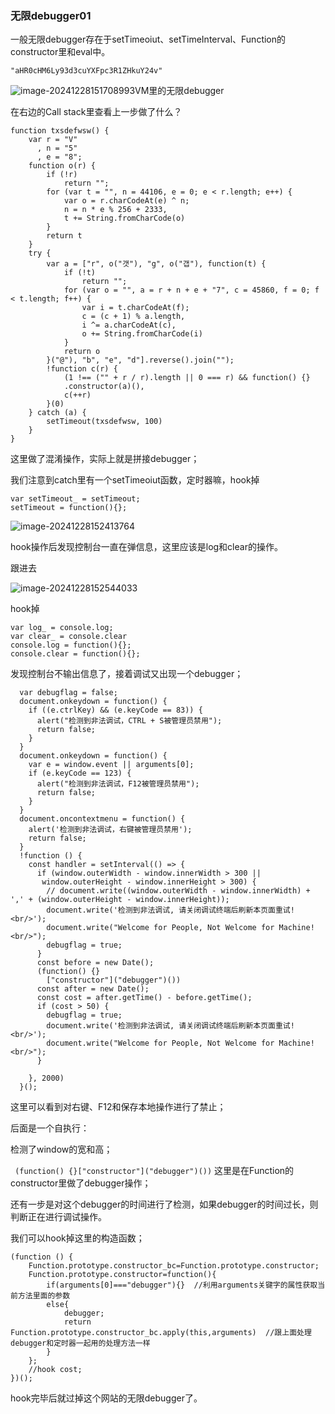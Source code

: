 ### 无限debugger01

一般无限debugger存在于setTimeoiut、setTimeInterval、Function的constructor里和eval中。

```
"aHR0cHM6Ly93d3cuYXFpc3R1ZHkuY24v"
```



![image-20241228151708993](D:\Desktop\JsLearn\JsLearn\img\image-20241228151708993.png)VM里的无限debugger

在右边的Call stack里查看上一步做了什么？

```
function txsdefwsw() {
    var r = "V"
      , n = "5"
      , e = "8";
    function o(r) {
        if (!r)
            return "";
        for (var t = "", n = 44106, e = 0; e < r.length; e++) {
            var o = r.charCodeAt(e) ^ n;
            n = n * e % 256 + 2333,
            t += String.fromCharCode(o)
        }
        return t
    }
    try {
        var a = ["r", o("갯"), "g", o("갭"), function(t) {
            if (!t)
                return "";
            for (var o = "", a = r + n + e + "7", c = 45860, f = 0; f < t.length; f++) {
                var i = t.charCodeAt(f);
                c = (c + 1) % a.length,
                i ^= a.charCodeAt(c),
                o += String.fromCharCode(i)
            }
            return o
        }("@"), "b", "e", "d"].reverse().join("");
        !function c(r) {
            (1 !== ("" + r / r).length || 0 === r) && function() {}
            .constructor(a)(),
            c(++r)
        }(0)
    } catch (a) {
        setTimeout(txsdefwsw, 100)
    }
}

```

这里做了混淆操作，实际上就是拼接debugger；

我们注意到catch里有一个setTimeoiut函数，定时器嘛，hook掉

```
var setTimeout_ = setTimeout;
setTimeout = function(){};
```

![image-20241228152413764](C:\Users\20962\AppData\Roaming\Typora\typora-user-images\image-20241228152413764.png)

hook操作后发现控制台一直在弹信息，这里应该是log和clear的操作。

跟进去

![image-20241228152544033](C:\Users\20962\AppData\Roaming\Typora\typora-user-images\image-20241228152544033.png)

hook掉

```
var log_ = console.log;
var clear_ = console.clear
console.log = function(){};
console.clear = function(){};
```

发现控制台不输出信息了，接着调试又出现一个debugger；

```
  var debugflag = false;
  document.onkeydown = function() {
    if ((e.ctrlKey) && (e.keyCode == 83)) {
      alert("检测到非法调试，CTRL + S被管理员禁用");
      return false;
    }
  }
  document.onkeydown = function() {
    var e = window.event || arguments[0];
    if (e.keyCode == 123) {
      alert("检测到非法调试，F12被管理员禁用");
      return false;
    }
  }
  document.oncontextmenu = function() {
    alert('检测到非法调试，右键被管理员禁用');
    return false;
  }
  !function () {
    const handler = setInterval(() => {
      if (window.outerWidth - window.innerWidth > 300 ||
       window.outerHeight - window.innerHeight > 300) {
        // document.write((window.outerWidth - window.innerWidth) + ',' + (window.outerHeight - window.innerHeight));
        document.write('检测到非法调试, 请关闭调试终端后刷新本页面重试!<br/>');
        document.write("Welcome for People, Not Welcome for Machine!<br/>");
        debugflag = true;
      }
      const before = new Date();
      (function() {}
        ["constructor"]("debugger")())
      const after = new Date();
      const cost = after.getTime() - before.getTime();
      if (cost > 50) {
        debugflag = true;
        document.write('检测到非法调试, 请关闭调试终端后刷新本页面重试!<br/>');
        document.write("Welcome for People, Not Welcome for Machine!<br/>");
      }

    }, 2000)
  }();
```

这里可以看到对右键、F12和保存本地操作进行了禁止；

后面是一个自执行：

检测了window的宽和高；

` (function() {}["constructor"]("debugger")())`  这里是在Function的constructor里做了debugger操作；

还有一步是对这个debugger的时间进行了检测，如果debugger的时间过长，则判断正在进行调试操作。

我们可以hook掉这里的构造函数；

```
(function () {
	Function.prototype.constructor_bc=Function.prototype.constructor;
	Function.prototype.constructor=function(){
		if(arguments[0]==="debugger"){}  //利用arguments关键字的属性获取当前方法里面的参数
		else{
			debugger;
			return Function.prototype.constructor_bc.apply(this,arguments)  //跟上面处理debugger和定时器一起用的处理方法一样
		}
	};
    //hook cost;
})();   
```

hook完毕后就过掉这个网站的无限debugger了。